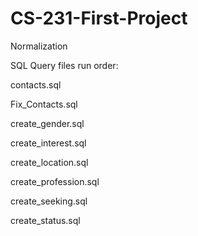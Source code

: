# CS-231-First-Project

Normalization

SQL Query files run order:

contacts.sql

Fix_Contacts.sql

create_gender.sql

create_interest.sql

create_location.sql

create_profession.sql

create_seeking.sql

create_status.sql
